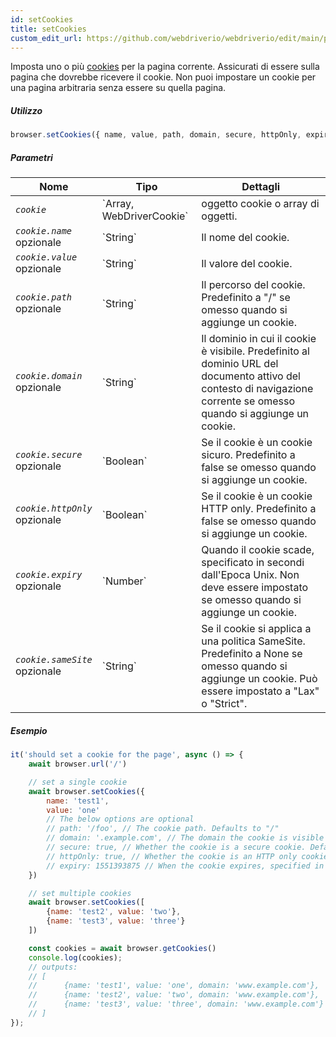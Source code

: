 ```yaml
---
id: setCookies
title: setCookies
custom_edit_url: https://github.com/webdriverio/webdriverio/edit/main/packages/webdriverio/src/commands/browser/setCookies.ts
---
```


Imposta uno o più [cookies](https://w3c.github.io/webdriver/#cookies) per la pagina corrente. Assicurati di essere
sulla pagina che dovrebbe ricevere il cookie. Non puoi impostare un cookie per una pagina arbitraria senza
essere su quella pagina.

##### Utilizzo

```js
browser.setCookies({ name, value, path, domain, secure, httpOnly, expiry, sameSite })
```

##### Parametri

<table>
  <thead>
    <tr>
      <th>Nome</th><th>Tipo</th><th>Dettagli</th>
    </tr>
  </thead>
  <tbody>
    <tr>
      <td><code><var>cookie</var></code></td>
      <td>`Array<WebDriverCookie>, WebDriverCookie`</td>
      <td>oggetto cookie o array di oggetti.</td>
    </tr>
    <tr>
      <td><code><var>cookie.name</var></code><br /><span className="label labelWarning">opzionale</span></td>
      <td>`String`</td>
      <td>Il nome del cookie.</td>
    </tr>
    <tr>
      <td><code><var>cookie.value</var></code><br /><span className="label labelWarning">opzionale</span></td>
      <td>`String`</td>
      <td>Il valore del cookie.</td>
    </tr>
    <tr>
      <td><code><var>cookie.path</var></code><br /><span className="label labelWarning">opzionale</span></td>
      <td>`String`</td>
      <td>Il percorso del cookie. Predefinito a "/" se omesso quando si aggiunge un cookie.</td>
    </tr>
    <tr>
      <td><code><var>cookie.domain</var></code><br /><span className="label labelWarning">opzionale</span></td>
      <td>`String`</td>
      <td>Il dominio in cui il cookie è visibile. Predefinito al dominio URL del documento attivo del contesto di navigazione corrente se omesso quando si aggiunge un cookie.</td>
    </tr>
    <tr>
      <td><code><var>cookie.secure</var></code><br /><span className="label labelWarning">opzionale</span></td>
      <td>`Boolean`</td>
      <td>Se il cookie è un cookie sicuro. Predefinito a false se omesso quando si aggiunge un cookie.</td>
    </tr>
    <tr>
      <td><code><var>cookie.httpOnly</var></code><br /><span className="label labelWarning">opzionale</span></td>
      <td>`Boolean`</td>
      <td>Se il cookie è un cookie HTTP only. Predefinito a false se omesso quando si aggiunge un cookie.</td>
    </tr>
    <tr>
      <td><code><var>cookie.expiry</var></code><br /><span className="label labelWarning">opzionale</span></td>
      <td>`Number`</td>
      <td>Quando il cookie scade, specificato in secondi dall'Epoca Unix. Non deve essere impostato se omesso quando si aggiunge un cookie.</td>
    </tr>
    <tr>
      <td><code><var>cookie.sameSite</var></code><br /><span className="label labelWarning">opzionale</span></td>
      <td>`String`</td>
      <td>Se il cookie si applica a una politica SameSite. Predefinito a None se omesso quando si aggiunge un cookie. Può essere impostato a "Lax" o "Strict".</td>
    </tr>
  </tbody>
</table>

##### Esempio

```js title="setCookies.js"
it('should set a cookie for the page', async () => {
    await browser.url('/')

    // set a single cookie
    await browser.setCookies({
        name: 'test1',
        value: 'one'
        // The below options are optional
        // path: '/foo', // The cookie path. Defaults to "/"
        // domain: '.example.com', // The domain the cookie is visible to. Defaults to the current browsing context's active document's URL domain
        // secure: true, // Whether the cookie is a secure cookie. Defaults to false
        // httpOnly: true, // Whether the cookie is an HTTP only cookie. Defaults to false
        // expiry: 1551393875 // When the cookie expires, specified in seconds since Unix Epoch
    })

    // set multiple cookies
    await browser.setCookies([
        {name: 'test2', value: 'two'},
        {name: 'test3', value: 'three'}
    ])

    const cookies = await browser.getCookies()
    console.log(cookies);
    // outputs:
    // [
    //      {name: 'test1', value: 'one', domain: 'www.example.com'},
    //      {name: 'test2', value: 'two', domain: 'www.example.com'},
    //      {name: 'test3', value: 'three', domain: 'www.example.com'}
    // ]
});
```